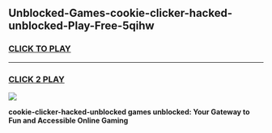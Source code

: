 
## Unblocked-Games-cookie-clicker-hacked-unblocked-Play-Free-5qihw
<h3>
<a href="https://premium76.site?title=cookie-clicker-hacked-unblocked&ref=18A1">CLICK TO PLAY</a></h3>
<hr>

<h3>
<a href="https://premium76.site?title=cookie-clicker-hacked-unblocked&ref=18A1">CLICK 2 PLAY</a>
  
</h3>

<a href="https://premium76.site?title=cookie-clicker-hacked-unblocked&ref=18A1"><img src="https://clearcache.store/games.png"></a>


**cookie-clicker-hacked-unblocked games unblocked: Your Gateway to Fun and Accessible Online Gaming**
